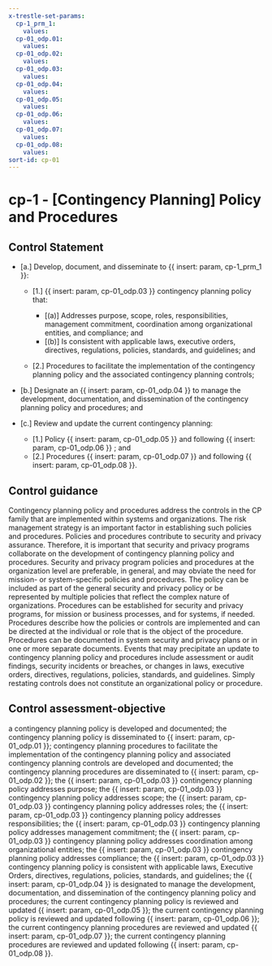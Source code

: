```yaml
---
x-trestle-set-params:
  cp-1_prm_1:
    values:
  cp-01_odp.01:
    values:
  cp-01_odp.02:
    values:
  cp-01_odp.03:
    values:
  cp-01_odp.04:
    values:
  cp-01_odp.05:
    values:
  cp-01_odp.06:
    values:
  cp-01_odp.07:
    values:
  cp-01_odp.08:
    values:
sort-id: cp-01
---
```


# cp-1 - \[Contingency Planning\] Policy and Procedures

## Control Statement

- \[a.\] Develop, document, and disseminate to {{ insert: param, cp-1_prm_1 }}:

  - \[1.\] {{ insert: param, cp-01_odp.03 }} contingency planning policy that:

    - \[(a)\] Addresses purpose, scope, roles, responsibilities, management commitment, coordination among organizational entities, and compliance; and
    - \[(b)\] Is consistent with applicable laws, executive orders, directives, regulations, policies, standards, and guidelines; and

  - \[2.\] Procedures to facilitate the implementation of the contingency planning policy and the associated contingency planning controls;

- \[b.\] Designate an {{ insert: param, cp-01_odp.04 }} to manage the development, documentation, and dissemination of the contingency planning policy and procedures; and

- \[c.\] Review and update the current contingency planning:

  - \[1.\] Policy {{ insert: param, cp-01_odp.05 }} and following {{ insert: param, cp-01_odp.06 }} ; and
  - \[2.\] Procedures {{ insert: param, cp-01_odp.07 }} and following {{ insert: param, cp-01_odp.08 }}.

## Control guidance

Contingency planning policy and procedures address the controls in the CP family that are implemented within systems and organizations. The risk management strategy is an important factor in establishing such policies and procedures. Policies and procedures contribute to security and privacy assurance. Therefore, it is important that security and privacy programs collaborate on the development of contingency planning policy and procedures. Security and privacy program policies and procedures at the organization level are preferable, in general, and may obviate the need for mission- or system-specific policies and procedures. The policy can be included as part of the general security and privacy policy or be represented by multiple policies that reflect the complex nature of organizations. Procedures can be established for security and privacy programs, for mission or business processes, and for systems, if needed. Procedures describe how the policies or controls are implemented and can be directed at the individual or role that is the object of the procedure. Procedures can be documented in system security and privacy plans or in one or more separate documents. Events that may precipitate an update to contingency planning policy and procedures include assessment or audit findings, security incidents or breaches, or changes in laws, executive orders, directives, regulations, policies, standards, and guidelines. Simply restating controls does not constitute an organizational policy or procedure.

## Control assessment-objective

a contingency planning policy is developed and documented;
the contingency planning policy is disseminated to {{ insert: param, cp-01_odp.01 }};
contingency planning procedures to facilitate the implementation of the contingency planning policy and associated contingency planning controls are developed and documented;
the contingency planning procedures are disseminated to {{ insert: param, cp-01_odp.02 }};
the {{ insert: param, cp-01_odp.03 }} contingency planning policy addresses purpose;
the {{ insert: param, cp-01_odp.03 }} contingency planning policy addresses scope;
the {{ insert: param, cp-01_odp.03 }} contingency planning policy addresses roles;
the {{ insert: param, cp-01_odp.03 }} contingency planning policy addresses responsibilities;
the {{ insert: param, cp-01_odp.03 }} contingency planning policy addresses management commitment;
the {{ insert: param, cp-01_odp.03 }} contingency planning policy addresses coordination among organizational entities;
the {{ insert: param, cp-01_odp.03 }} contingency planning policy addresses compliance;
the {{ insert: param, cp-01_odp.03 }} contingency planning policy is consistent with applicable laws, Executive Orders, directives, regulations, policies, standards, and guidelines;
the {{ insert: param, cp-01_odp.04 }} is designated to manage the development, documentation, and dissemination of the contingency planning policy and procedures;
the current contingency planning policy is reviewed and updated {{ insert: param, cp-01_odp.05 }};
the current contingency planning policy is reviewed and updated following {{ insert: param, cp-01_odp.06 }};
the current contingency planning procedures are reviewed and updated {{ insert: param, cp-01_odp.07 }};
the current contingency planning procedures are reviewed and updated following {{ insert: param, cp-01_odp.08 }}.
